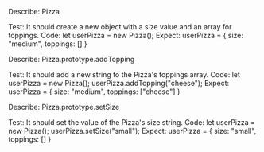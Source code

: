 Describe: Pizza

Test: It should create a new object with a size value and an array for toppings.
Code: let userPizza = new Pizza();
Expect: userPizza = { size: "medium", toppings: [] }

Describe: Pizza.prototype.addTopping

Test: It should add a new string to the Pizza's toppings array.
Code: 
let userPizza = new Pizza();
userPizza.addTopping("cheese");
Expect: userPizza = { size: "medium", toppings: ["cheese"] }

Describe: Pizza.prototype.setSize

Test: It should set the value of the Pizza's size string.
Code:
let userPizza = new Pizza();
userPizza.setSize("small");
Expect: userPizza = { size: "small", toppings: [] }